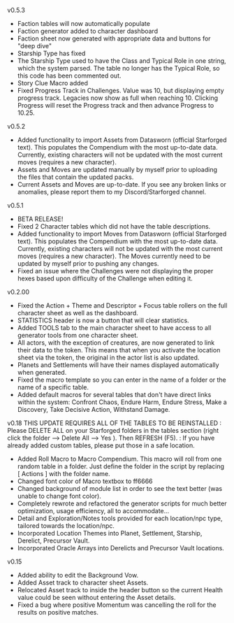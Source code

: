 v0.5.3
 - Faction tables will now automatically populate 
 - Faction generator added to character dashboard
 - Faction sheet now generated with appropriate data and buttons for "deep dive"
 - Starship Type has fixed
 - The Starship Type used to have the Class and Typical Role in one string, which the system parsed. The table no longer has the Typical Role, so this code has been commented out.
 - Story Clue Macro added
 - Fixed Progress Track in Challenges. Value was 10, but displaying empty progress track. Legacies now show as full when reaching 10. Clicking Progress will reset the Progress track and then advance Progress to 10.25.

v0.5.2
 - Added functionality to import Assets from Datasworn (official Starforged text). This populates the Compendium with the most up-to-date data. Currently, existing characters will not be updated with the most current moves (requires a new character).
 - Assets and Moves are updated manually by myself prior to uploading the files that contain the updated packs.
 - Current Assets and Moves are up-to-date. If you see any broken links or anomalies, please report them to my Discord/Starforged channel.

v0.5.1
 - BETA RELEASE!
 - Fixed 2 Character tables which did not have the table descriptions.
 - Added functionality to import Moves from Datasworn (official Starforged text). This populates the Compendium with the most up-to-date data. Currently, existing characters will not be updated with the most current moves (requires a new character). The Moves currently need to be updated by myself prior to pushing any changes.
 - Fixed an issue where the Challenges were not displaying the proper hexes based upon difficulty of the Challenge when editing it.
 

v0.2.00
- Fixed the Action + Theme and Descriptor + Focus table rollers on the full character sheet as well as the dashboard.
- STATISTICS header is now a button that will clear statistics.
- Added TOOLS tab to the main character sheet to have access to all generator tools from one character sheet.
- All actors, with the exception of creatures, are now generated to link their data to the token. This means that when you activate the location sheet via the token, the original in the actor list is also updated.
- Planets and Settlements will have their names displayed automatically when generated.
- Fixed the macro template so you can enter in the name of a folder or the name of a specific table.
- Added default macros for several tables that don't have direct links within the system: Confront Chaos, Endure Harm, Endure Stress, Make a Discovery, Take Decisive Action, Withstand Damage.

v0.18
THIS UPDATE REQUIRES ALL OF THE TABLES TO BE REINSTALLED
: Please DELETE ALL on your Starforged folders in the tables section (right click the folder --> Delete All --> Yes ). Then REFRESH (F5).
: If you have already added custom tables, please put those in a safe location.

- Added Roll Macro to Macro Compendium. This macro will roll from one random table in a folder. Just define the folder in the script by replacing [ Actions ] with the folder name.
- Changed font color of Macro textbox to ff6666
- Changed background of module list in order to see the text better (was unable to change font color).
- Completely rewrote and refactored the generator scripts for much better optimization, usage efficiency, all to accommodate...
- Detail and Exploration/Notes tools provided for each location/npc type, tailored towards the location/npc.
- Incorporated Location Themes into Planet, Settlement, Starship, Derelict, Precursor Vault.
- Incorporated Oracle Arrays into Derelicts and Precursor Vault locations.

v0.15
- Added ability to edit the Background Vow.
- Added Asset track to character sheet Assets.
- Relocated Asset track to inside the header button so the current Health value could be seen without entering the Asset details.
- Fixed a bug where positive Momentum was cancelling the roll for the results on positive matches.

